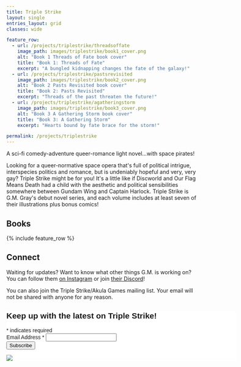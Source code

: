 ```yaml
---
title: Triple Strike
layout: single
entries_layout: grid
classes: wide

feature_row:
  - url: /projects/triplestrike/threadsoffate
    image_path: images/triplestrike/book1_cover.png
    alt: "Book 1 Threads of Fate book cover"
    title: "Book 1: Threads of Fate"
    excerpt: "A bungled kidnapping changes the fate of the galaxy!"
  - url: /projects/triplestrike/pastsrevisited
    image_path: images/triplestrike/book2_cover.png
    alt: "Book 2 Pasts Revisited book cover"
    title: "Book 2: Pasts Revisited"
    excerpt: "Threads of the past threaten the future!"
  - url: /projects/triplestrike/agatheringstorm
    image_path: images/triplestrike/book3_cover.png
    alt: "Book 3 A Gathering Storm book cover"
    title: "Book 3: A Gathering Storm"
    excerpt: "Hearts bound by fate brace for the storm!"

permalink: /projects/triplestrike
---
```


 A sci-fi comedy-adventure queer-romance light novel...with space pirates! 
 
 Looking for a queer-normative space opera that's full of political intrigue, interspecies politics and romance, but is undeniably hopeful and very, very gay? Triple Strike might be for you! It's a little like if Discworld and Our Flag Means Death had a child with the aesthetic and political sensibilities somewhere between Gundam Wing and Captain Harlock. Triple Strike is G.M. Gray's debut novel series, and each volume includes at least seven of their illustrations plus bonus comics!
 
## Books

{% include feature_row %}

## Connect

Waiting for updates? Want to know what other things G.M. is working on? You can follow them [on Instagram](https://www.instagram.com/gmgraywriting/) or join [their Discord](https://discord.com/invite/HtDtVqtZB2)!

You can also join the Triple Strike/Akula Games mailing list. Your email will not be shared with anyone for any reason.

<!-- Begin Mailchimp Signup Form -->
<link href="//cdn-images.mailchimp.com/embedcode/classic-071822.css" rel="stylesheet" type="text/css">
<style type="text/css">
	#mc_embed_signup{background:#fff; clear:left; font:14px Helvetica,Arial,sans-serif;  width:600px;}
	/* Add your own Mailchimp form style overrides in your site stylesheet or in this style block.
	   We recommend moving this block and the preceding CSS link to the HEAD of your HTML file. */
</style>
<div id="mc_embed_signup">
    <form action="https://akula-games.us21.list-manage.com/subscribe/post?u=9abf4a92baf1e7e8242edb4ff&amp;id=8f8c974121&amp;f_id=00b5b3e1f0" method="post" id="mc-embedded-subscribe-form" name="mc-embedded-subscribe-form" class="validate" target="_blank" novalidate>
        <div id="mc_embed_signup_scroll">
        <h2>Keep up with the latest on Triple Strike!</h2>
        <div class="indicates-required"><span class="asterisk">*</span> indicates required</div>
<div class="mc-field-group">
	<label for="mce-EMAIL">Email Address  <span class="asterisk">*</span>
</label>
	<input type="email" value="" name="EMAIL" class="required email" id="mce-EMAIL" required>
	<span id="mce-EMAIL-HELPERTEXT" class="helper_text"></span>
</div>
	<div id="mce-responses" class="clear foot">
		<div class="response" id="mce-error-response" style="display:none"></div>
		<div class="response" id="mce-success-response" style="display:none"></div>
	</div>    <!-- real people should not fill this in and expect good things - do not remove this or risk form bot signups-->
    <div style="position: absolute; left: -5000px;" aria-hidden="true"><input type="text" name="b_9abf4a92baf1e7e8242edb4ff_8f8c974121" tabindex="-1" value=""></div>
        <div class="optionalParent">
            <div class="clear foot">
                <input type="submit" value="Subscribe" name="subscribe" id="mc-embedded-subscribe" class="button">
                <p class="brandingLogo"><a href="http://eepurl.com/iptyaA" title="Mailchimp - email marketing made easy and fun"><img src="https://eep.io/mc-cdn-images/template_images/branding_logo_text_dark_dtp.svg"></a></p>
            </div>
        </div>
    </div>
</form>
</div>
<script type='text/javascript' src='//s3.amazonaws.com/downloads.mailchimp.com/js/mc-validate.js'></script><script type='text/javascript'>(function($) {window.fnames = new Array(); window.ftypes = new Array();fnames[0]='EMAIL';ftypes[0]='email';fnames[1]='FNAME';ftypes[1]='text';fnames[2]='LNAME';ftypes[2]='text';fnames[3]='ADDRESS';ftypes[3]='address';fnames[4]='PHONE';ftypes[4]='phone';fnames[5]='BIRTHDAY';ftypes[5]='birthday';}(jQuery));var $mcj = jQuery.noConflict(true);</script>
<!--End mc_embed_signup-->